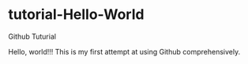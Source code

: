 # tutorial-Hello-World
Github Tuturial

Hello, world!!! This is my first attempt at using Github comprehensively. 
